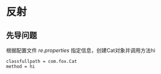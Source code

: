 # 反射

## 先导问题

根据配置文件 $re.properties$ 指定信息，创建Cat对象并调用方法hi

```properties
classfullpath = com.fox.Cat
method = hi
```

